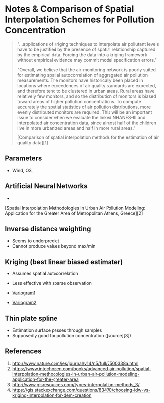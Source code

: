 # Notes & Comparison of Spatial Interpolation Schemes for Pollution Concentration

> "...applications of kriging techniques to interpolate air pollutant levels have to be justified by the presence of spatial relationship captured by the empirical data. Forcing the data into a kriging framework without empirical evidence may commit model specification errors."
>
> "Overall, we believe that the air-monitoring network is poorly suited for estimating spatial autocorrelation of aggregated air pollution measurements. The monitors have historically been placed in locations where exceedences of air quality standards are expected, and therefore tend to be clustered in urban areas. Rural areas have relatively few monitors, and so the distribution of monitors is biased toward areas of higher pollution concentrations. To compute accurately the spatial statistics of air pollution distributions, more evenly distributed monitors are required. This will be an important issue to consider when we evaluate the linked NHANES-III and interpolated air concentration data, since almost half of the children live in more urbanized areas and half in more rural areas."
>
> [Comparison of spatial interpolation methods for the estimation of air quality data][1]

## Parameters

- Wind, O3, 


## Artificial Neural Networks

- 

[Spatial Interpolation Methodologies in Urban Air Pollution Modeling: Application for the Greater Area of Metropolitan Athens, Greece][2]


## Inverse distance weighting

- Seems to underpredict
- Cannot produce values beyond max/min


## Kriging (best linear biased estimater)

- Assumes spatial autocorrelation
- Less effective with sparse observation

- [Variogram1](http://faculty.washington.edu/edford/Variogram.pdf)
- [Variogram2](http://www.statios.com/Resources/04-variogram.pdf)


## Thin plate spline

- Estimation surface passes through samples
- Supposedly good for pollution concentration ([source][3])


## References

1. http://www.nature.com/jes/journal/v14/n5/full/7500338a.html
2. https://www.intechopen.com/books/advanced-air-pollution/spatial-interpolation-methodologies-in-urban-air-pollution-modeling-application-for-the-greater-area
3. http://www.gisresources.com/types-interpolation-methods_3/
4. https://gis.stackexchange.com/questions/83470/choosing-idw-vs-kriging-interpolation-for-dem-creation
